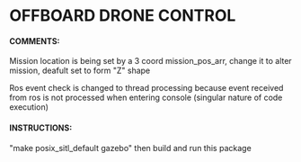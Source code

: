 # OFFBOARD DRONE CONTROL 

<h4>COMMENTS:</h4>

Mission location is being set by a 3 coord mission_pos_arr, change it to alter mission, deafult set to form "Z" shape

Ros event check is changed to thread processing because event received from ros is not processed when entering console (singular nature of code execution) 

<h4>INSTRUCTIONS:</h4>
"make posix_sitl_default gazebo" then build and run this package

